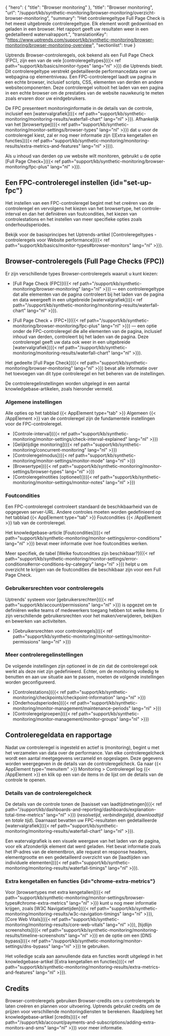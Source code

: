 {
  "hero": {
    "title": "Browser monitoring"
  },
  "title": "Browser monitoring",
  "url": "/support/kb/synthetic-monitoring/browser-monitoring/overzicht-browser-monitoring",
  "summary": "Het controleregeltype Full Page Check is het meest uitgebreide controleregeltype. Elk element wordt gedownload en geladen in een browser. Het rapport geeft uw resultaten weer in een gedetailleerd watervalrapport.",
  "translationKey": "https://www.uptrends.com/support/kb/synthetic-monitoring/browser-monitoring/browser-monitoring-overview",
  "sectionlist": true
}

Uptrends Browser-controleregels, ook bekend als een Full Page Check (FPC), zijn een van de vele [controleregeltypes]({{< ref path="support/kb/basics/monitor-types" lang="nl" >}}) die Uptrends biedt. Dit controleregeltype verstrekt gedetailleerde performancedata over uw webpagina op elementniveau. Een FPC-controleregel laadt uw pagina in een echte browser, inclusief scripts, CSS, elementen van derden en andere websitecomponenten. Deze controleregel voltooit het laden van een pagina in een echte browser om de prestaties van de website nauwkeurig te meten zoals ervaren door uw eindgebruikers.

De FPC presenteert monitoringinformatie in de details van de controle, inclusief een [watervalgrafiek]({{< ref path="support/kb/synthetic-monitoring/monitoring-results/waterfall-chart" lang="nl" >}}). Afhankelijk van het [browsertype]({{< ref path="support/kb/synthetic-monitoring/monitor-settings/browser-types" lang="nl" >}}) dat u voor de controleregel kiest, zal er nog meer informatie zijn ([Extra kengetallen en functies]({{< ref path="support/kb/synthetic-monitoring/monitoring-results/extra-metrics-and-features" lang="nl" >}})).

Als u inhoud van derden op uw website wilt monitoren, gebruikt u de optie [Full Page Check+]({{< ref path="support/kb/synthetic-monitoring/browser-monitoring/fpc-plus" lang="nl" >}}).

## Een FPC-controleregel instellen {id="set-up-fpc"}

Het instellen van een FPC-controleregel begint met het creëren van de controleregel en vervolgens het kiezen van het browsertype, het controle-interval en dan het definiëren van foutcondities, het kiezen van controlestations en het instellen van meer specifieke opties zoals onderhoudsperiodes.

Bekijk voor de basisprincipes het Uptrends-artikel [Controleregeltypes - controleregels voor Website performance]({{< ref path="support/kb/basics/monitor-types#browser-monitors" lang="nl" >}}).

## Browser-controleregels (Full Page Checks (FPC))

Er zijn verschillende types Browser-controleregels waaruit u kunt kiezen:

- [Full Page Check (FPC)]({{< ref path="/support/kb/synthetic-monitoring/browser-monitoring" lang="nl" >}}) — een controleregeltype dat alle elementen van de pagina controleert bij het laden van de pagina en data weergeeft in een uitgebreide [watervalgrafiek]({{< ref path="/support/kb/synthetic-monitoring/monitoring-results/waterfall-chart" lang="nl" >}}).

- [Full Page Check \+ (FPC+)]({{< ref path="/support/kb/synthetic-monitoring/browser-monitoring/fpc-plus" lang="nl" >}}) — een optie onder de FPC-controleregel die alle elementen van de pagina, inclusief inhoud van derden, controleert bij het laden van de pagina. Deze controleregel geeft uw data ook weer in een uitgebreide [watervalgrafiek]({{< ref path="/support/kb/synthetic-monitoring/monitoring-results/waterfall-chart" lang="nl" >}}).

Het gedeelte [Full Page Check]({{< ref path="support/kb/synthetic-monitoring/browser-monitoring" lang="nl" >}}) bevat alle informatie over het toevoegen van dit type controleregel en het beheren van de instellingen.

De controleregelinstellingen worden uitgelegd in een aantal knowledgebase-artikelen, zoals hieronder vermeld.

### Algemene instellingen

Alle opties op het tabblad {{< AppElement type="tab" >}} Algemeen {{< /AppElement >}} van de controleregel zijn de fundamentele instellingen voor de FPC-controleregel.


- [Controle-interval]({{< ref path="support/kb/synthetic-monitoring/monitor-settings/check-interval-explained" lang="nl" >}})
- [Gelijktijdige monitoring]({{< ref path="support/kb/synthetic-monitoring/concurrent-monitoring" lang="nl" >}})
- [Controleregelmodus]({{< ref path="support/kb/synthetic-monitoring/monitor-settings/monitor-mode" lang="nl" >}})
- [Browsertype]({{< ref path="support/kb/synthetic-monitoring/monitor-settings/browser-types" lang="nl" >}})
- [Controleregelnotities (optioneel)]({{< ref path="support/kb/synthetic-monitoring/monitor-settings/monitor-notes" lang="nl" >}})

### Foutcondities

Een FPC-controleregel controleert standaard de beschikbaarheid van de opgegeven server-URL. Andere controles moeten worden gedefinieerd op het tabblad {{< AppElement type="tab" >}} Foutcondities {{< /AppElement >}} tab van de controleregel.

Het knowledgebase-article [Foutcondities]({{< ref path="support/kb/synthetic-monitoring/monitor-settings/error-conditions" lang="nl" >}}) bevat meer informatie over hoe foutcondities werken.

Meer specifiek, de tabel [Welke foutcondities zijn beschikbaar?]({{< ref path="support/kb/synthetic-monitoring/monitor-settings/error-conditions#error-conditions-by-category" lang="nl" >}}) helpt u om overzicht te krijgen van de foutcondities die beschikbaar zijn voor een Full Page Check.

### Gebruikersrechten voor controleregels

Uptrends' systeem voor [gebruikersrechten]({{< ref path="support/kb/account/permissions" lang="nl" >}}) is opgezet om te definiëren welke teams of medewerkers toegang hebben tot welke items. Er zijn verschillende gebruikersrechten voor het maken/verwijderen, bekijken en bewerken van activiteiten.

- [Gebruikersrechten voor controleregels]({{< ref path="support/kb/synthetic-monitoring/monitor-settings/monitor-permissions" lang="nl" >}})

### Meer controleregelinstellingen

De volgende instellingen zijn optioneel in de zin dat de controleregel ook werkt als deze niet zijn gedefinieerd. Echter, om de monitoring volledig te benutten en aan uw situatie aan te passen, moeten de volgende instellingen worden geconfigureerd.

- [Controlestations]({{< ref path="support/kb/synthetic-monitoring/checkpoints/checkpoint-information" lang="nl" >}})
- [Onderhoudsperiodes]({{< ref path="support/kb/synthetic-monitoring/monitor-management/maintenance-periods" lang="nl" >}})
- [Controleregelgroepen]({{< ref path="support/kb/synthetic-monitoring/monitor-management/monitor-groups" lang="nl" >}})


## Controleregeldata en rapportage

Nadat uw controleregel is ingesteld en actief is (monitoring), begint u met het verzamelen van data over de performance. Van elke controleregelcheck wordt een aantal meetgegevens verzameld en opgeslagen. Deze gegevens worden weergegeven in de details van de controleregelcheck. Ga naar {{< AppElement type="menuitem" >}} Monitoring > Controleregel log {{< /AppElement >}} en klik op een van de items in de lijst om de details van de controle te openen.

### Details van de controleregelcheck

De details van de controle tonen de [basisset van laadtijdmetingen]({{< ref path="/support/kb/dashboards-and-reporting/dashboards/explanation-total-time-metrics" lang="nl" >}}) (*resolvetijd*, *verbindingstijd*, *downloadtijd* en *totale tijd*). Daarnaast bevatten uw FPC-resultaten een gedetailleerde [watervalgrafiek]({{< ref path="support/kb/synthetic-monitoring/monitoring-results/waterfall-chart" lang="nl" >}}).

 Een watervalgrafiek is een visuele weergave van het laden van de pagina, voor elk afzonderlijk element dat werd geladen. Het bevat informatie zoals het IP-adres van de elementbron, alle request en response headers, elementgrootte en een gedetailleerd overzicht van de [laadtijden van individuele elementen]({{< ref path="support/kb/synthetic-monitoring/monitoring-results/waterfall-timings" lang="nl" >}}).

### Extra kengetallen en functies {id="chrome-extra-metrics"}

Voor [browsertypes met extra kengetallen]({{< ref path="support/kb/synthetic-monitoring/monitor-settings/browser-types#chrome-extra-metrics" lang="nl" >}}) kunt u nog meer informatie krijgen, zoals [W3C Navigatietijden]({{< ref path="support/kb/synthetic-monitoring/monitoring-results/w3c-navigation-timings" lang="nl" >}}), [Core Web Vitals]({{< ref path="support/kb/synthetic-monitoring/monitoring-results/core-web-vitals" lang="nl" >}}), [tijdlijn screenshots]({{< ref path="support/kb/synthetic-monitoring/monitoring-results/timeline-screenshots" lang="nl" >}}) en de optie om een [DNS bypass]({{< ref path="/support/kb/synthetic-monitoring/monitor-settings/dns-bypass" lang="nl" >}}) te gebruiken.

Het volledige scala aan aanvullende data en functies wordt uitgelegd in het knowledgebase-artikel [Extra kengetallen en functies]({{< ref path="support/kb/synthetic-monitoring/monitoring-results/extra-metrics-and-features" lang="nl" >}}).

## Credits

Browser-controleregels gebruiken Browser-credits om u controleregels te laten creëren en plannen voor uitvoering. Uptrends gebruikt credits om de prijzen voor verschillende monitoringdiensten te berekenen. Raadpleeg het knowledgebase-artikel [credits]({{< ref path="/support/kb/account/payments-and-subscriptions/adding-extra-monitors-and-sms" lang="nl" >}}) voor meer informatie.